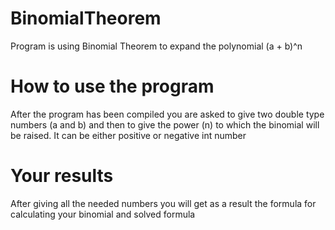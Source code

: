 # BinomialTheorem
Program is using Binomial Theorem to expand the polynomial (a + b)^n
# How to use the program
After the program has been compiled you are asked to give two double type numbers (a and b) and then to give the power (n) to which the binomial will be raised. It can be either positive or negative int number
# Your results
After giving all the needed numbers you will get as a result the formula for calculating your binomial and solved formula
